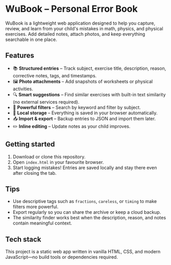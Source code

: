 # WuBook – Personal Error Book

WuBook is a lightweight web application designed to help you capture, review, and learn from your child's mistakes in math, physics, and physical exercises. Add detailed notes, attach photos, and keep everything searchable in one place.

## Features

- 📚 **Structured entries** – Track subject, exercise title, description, reason, corrective notes, tags, and timestamps.
- 🖼️ **Photo attachments** – Add snapshots of worksheets or physical activities.
- 🔍 **Smart suggestions** – Find similar exercises with built-in text similarity (no external services required).
- 🧭 **Powerful filters** – Search by keyword and filter by subject.
- 💾 **Local storage** – Everything is saved in your browser automatically.
- 📤 **Import & export** – Backup entries to JSON and import them later.
- ✏️ **Inline editing** – Update notes as your child improves.

## Getting started

1. Download or clone this repository.
2. Open `index.html` in your favourite browser.
3. Start logging mistakes! Entries are saved locally and stay there even after closing the tab.

## Tips

- Use descriptive tags such as `fractions`, `careless`, or `timing` to make filters more powerful.
- Export regularly so you can share the archive or keep a cloud backup.
- The similarity finder works best when the description, reason, and notes contain meaningful context.

## Tech stack

This project is a static web app written in vanilla HTML, CSS, and modern JavaScript—no build tools or dependencies required.
